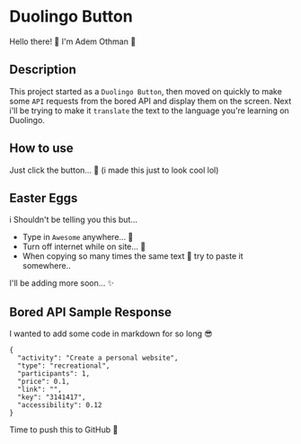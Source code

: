 # Duolingo Button
Hello there! 👋
I'm Adem Othman 🤪
## Description
This project started as a `Duolingo Button`, then moved on quickly to make some `API` requests from the bored API and display them on the screen.
Next i'll be trying to make it `translate` the text to the language you're learning on Duolingo.

## How to use 
Just click the button... 🤪
(i made this just to look cool lol)

## Easter Eggs 
i Shouldn't be telling you this but...
- Type in `Awesome` anywhere... 🤫
- Turn off internet while on site... 🥚
- When copying so many times the same text 🤯 try to paste it somewhere..

I'll be adding more soon... ✨

## Bored API Sample Response
I wanted to add some code in markdown for so long 😎

```
{
  "activity": "Create a personal website",
  "type": "recreational",
  "participants": 1,
  "price": 0.1,
  "link": "",
  "key": "3141417",
  "accessibility": 0.12
}
```

Time to push this to GitHub 🤪
